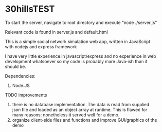 # 30hillsTEST

To start the server, navigate to root directory and execute "node ./server.js"

Relevant code is found in server.js and default.html

This is a simple social network simulation web app, written in JavaScript with nodejs and express framework

I have very little experience in javascript/express and no experience in web development whatsoever so my code is probably more Java-ish than it should be.

Dependencies:
1. Node.JS

TODO improvements
1. there is no database implementation. The data is read from supplied json file and loaded as an object array at runtime. This is flawed for many reasons; nonetheless it served well for a demo.
2. organize client-side files and functions and improve GUI/graphics of the demo
